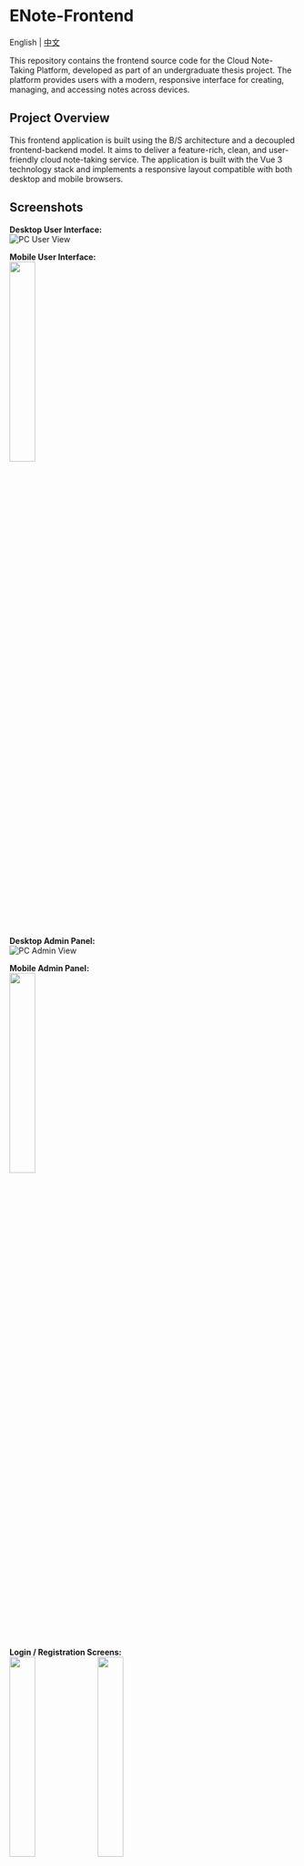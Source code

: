 # ENote-Frontend
English | [中文](./README.zh-CN.md) 

This repository contains the frontend source code for the Cloud Note-Taking Platform, developed as part of an undergraduate thesis project. The platform provides users with a modern, responsive interface for creating, managing, and accessing notes across devices.

## Project Overview

This frontend application is built using the B/S architecture and a decoupled frontend-backend model. It aims to deliver a feature-rich, clean, and user-friendly cloud note-taking service. The application is built with the Vue 3 technology stack and implements a responsive layout compatible with both desktop and mobile browsers.

## Screenshots

**Desktop User Interface:**  
![PC User View](./assets/PC%20端用户界面.png)

**Mobile User Interface:**  
<img src="./assets/移动端用户界面.png" style="width: 30%"></img>

**Desktop Admin Panel:**  
![PC Admin View](./assets/PC%20端管理后台.png)

**Mobile Admin Panel:**  
<img src="./assets/移动端管理后台.png" style="width: 30%"></img>

**Login / Registration Screens:**  
<img src="./assets/登陆界面.png" style="width: 30%"></img>
<img src="./assets/注册界面.png" style="width: 30%"></img>

## Features

### User Authentication
- User registration (with email verification)
- User login
- Forgot password (reset via email verification)
- "Remember me" auto-login (persistent tokens)
- Permission management (Regular User, Admin, Super Admin)
- User status management (Enable / Disable)

### Note Management
- Create / Delete / Rename notes
- Rich text editing (supports text, images, videos, audio – using WangEditor 5)
- Real-time / Auto-save content
- Note list view (summary, last updated time)
- Keyword search (fuzzy matching, case-insensitive)
- View note outline
- Favorite / Unfavorite notes
- Move notes between folders
- Add / Remove tags for notes

### Folder & Tag Management
- Create / Delete / Rename folders and tags
- Move folders
- Filter notes by folder, tag, favorite status, and keywords
- Context menu actions (for notes, folders, and tags) – powered by Vue3 Context Menu

### File Management
- Upload user avatars
- Upload / Access / Delete images, videos, and audio in notes  
  _(Deletions are synchronized with note content)_

### User Center
- View / Edit personal information (username, email, password, avatar)  
  _(Sensitive actions require email verification)_
- Delete account (email verification required)

### Data Analytics (User Side)
- Statistics on personal notes, folders, favorites, tags, and multimedia file counts
- Visual representation of personal storage usage (notes and media)

### Data Analytics (Admin Side)
- View total users, daily/weekly new users, daily/weekly active users with trends
- View total notes, daily/weekly new notes, daily/weekly active notes with trends
- View total media files (images / videos / audio), storage usage and trends
- Charts built with AntV G2

### Admin Panel
- User management (Create, Read, Update, Delete)  
  _(Admins cannot edit/delete users with equal or higher permission levels)_
- Platform data maintenance (Backup / Restore – UI simulation)

### Miscellaneous
- Responsive layout (adapts to both desktop and mobile)
- Clean and aesthetic UI (based on Element Plus and TailwindCSS)

## Technology Stack

- **Framework:** Vue.js 3 (Composition API)
- **Build Tool:** Vite
- **UI Library:** Element Plus
- **Router:** Vue Router
- **State Management:** Pinia
- **HTTP Client:** Axios
- **Rich Text Editor:** WangEditor 5
- **Data Visualization:** AntV G2
- **Context Menu:** Vue3 Context Menu
- **CSS Framework:** TailwindCSS
- **Core Language:** JavaScript (ES6+) / optionally TypeScript
- **Package Manager:** NPM / Yarn / PNPM

## Project Structure

```
enote-frontend/
├── public/
│   └── favicon.ico               # Website icon
├── src/
│   ├── assets/                   # Static assets (images, fonts, etc.)
│   ├── components/              # Reusable components (grouped by admin, auth, layout, user)
│   ├── router/                  # Route configuration (router.js)
│   ├── store/                   # State management (Pinia store.js)
│   ├── styles/                  # Global styles (style.css)
│   ├── utils/                   # Utility functions (constants, formatters, request wrappers, validators, etc.)
│   ├── views/                   # Page components
│   ├── App.vue                  # Root component
│   └── main.js                  # Application entry point
├── .env.development             # Environment variables for development (example)
├── index.html                   # HTML entry point
├── package.json                 # Project dependencies and scripts
├── vite.config.js               # Vite config file
└── tailwind.config.js           # TailwindCSS config
```

## Getting Started

### Prerequisites

- Node.js (recommended >=16.x)
- NPM, Yarn, or PNPM

### Installation and Run

1. **Clone the repository**
    ```bash
    git clone git@github.com:linxin4cs/enote-frontend.git
    cd enote-frontend
    ```

2. **Install dependencies**
    ```bash
    npm install
    # or
    yarn install
    # or
    pnpm install
    ```

3. **Configure environment variables**
    Create a `.env.development` file in the project root with the following content:

    ```env
    VITE_API_BASE_URL=http://localhost:8080/api
    ```
    _(Modify according to your backend address and port)_

4. **Run the development server**
    ```bash
    npm run dev
    # or
    yarn dev
    # or
    pnpm dev
    ```

    The app will be available at `http://localhost:5173` (or the port specified by Vite).

5. **Build for production**
    ```bash
    npm run build
    # or
    yarn build
    # or
    pnpm build
    ```

    The build output will be located in the `dist/` directory.

## API Interaction

This frontend application must interact with the corresponding **Cloud Note-Taking Platform Backend Service**. Ensure the backend service is running and that `VITE_API_BASE_URL` in `.env.development` is correctly configured.

Backend repository: [https://github.com/linxin4cs/enote-backend](ENote-Backend)